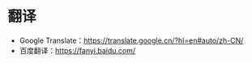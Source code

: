 # 翻译
- Google Translate：https://translate.google.cn/?hl=en#auto/zh-CN/
- 百度翻译：https://fanyi.baidu.com/
